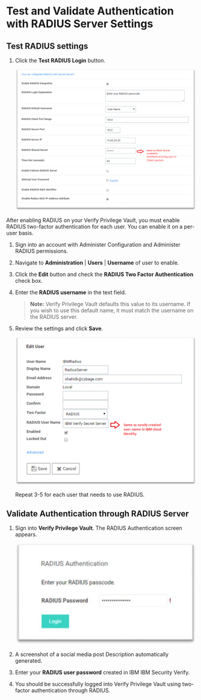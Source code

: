 [title]: # (Test RADIUS Settings)
[tags]: # (test)
[priority]: # (705)
[display]: # (none)
# Test and Validate Authentication with RADIUS Server Settings

## Test RADIUS settings

1. Click the __Test RADIUS Login__ button.

   ![](images/ca0538ee17610d81a69d46db67635071.png)

After enabling RADIUS on your Verify Privilege Vault, you must enable RADIUS two-factor authentication for each user. You can enable it on a per-user basis.

1. Sign into an account with Administer Configuration and Administer RADIUS permissions.

1. Navigate to __Administration__ | __Users__ | __Username__ of user to enable.

1. Click the __Edit__ button and check the __RADIUS Two Factor Authentication__ check box.

1. Enter the __RADIUS username__ in the text field.

   >**Note:** Verify Privilege Vault defaults this value to its username. If you wish to use this default name, it must match the username on the RADIUS server.

1. Review the settings and click __Save__.

   ![](images/54226d073d2a5f3860e0fa075625f508.png)

   Repeat 3-5 for each user that needs to use RADIUS.

## Validate Authentication through RADIUS Server

1. Sign into __Verify Privilege Vault__. The RADIUS Authentication screen appears.

   ![](images/cd8e651c88b7615f7457e7f7f932d8dc.png)

1. A screenshot of a social media post Description automatically generated.

1. Enter your __RADIUS user password__ created in IBM IBM Security Verify.

1. You should be successfully logged into Verify Privilege Vault using two-factor authentication through RADIUS.
